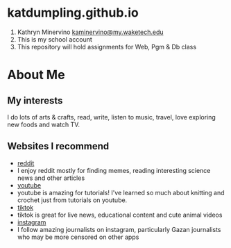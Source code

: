# katdumpling.github.io
1. Kathryn Minervino kaminervino@my.waketech.edu
2. This is my school account
3. This repository will hold assignments for Web, Pgm & Db class
# About Me
## My interests
I do lots of arts & crafts, read, write, listen to music, travel, love exploring new foods and watch TV.
## Websites I recommend 
- [reddit](www.reddit.com)
 - I enjoy reddit mostly for finding memes, reading interesting science news and other articles
- [youtube](www.youtube.com)
 - youtube is amazing for tutorials! I've learned so much about knitting and crochet just from tutorials on youtube.
- [tiktok](www.tiktok.com)
 - tiktok is great for live news, educational content and cute animal videos
- [instagram](www.instagram.com) 
 - I follow amazing journalists on instagram, particularly Gazan journalists who may be more censored on other apps
 